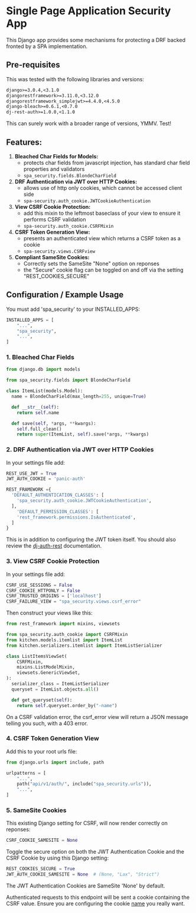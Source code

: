 # Single Page Application Security App

This Django app provides some mechanisms for protecting a DRF backed fronted by a SPA implementation.

## Pre-requisites

This was tested with the following libraries and versions:

```requirements.txt
django>=3.0.4,<3.1.0
djangorestframework>=3.11.0,<3.12.0
djangorestframework_simplejwt>=4.4.0,<4.5.0
django-bleach>=0.6.1,<0.7.0
dj-rest-auth>=1.0.0,<1.1.0
```

This can surely work with a broader range of versions, YMMV.  Test!

## Features:

1. **Bleached Char Fields for Models:**
    - protects char fields from javascript injection, has standard char field properties and validators
    - `spa_security.fields.BlondeCharField`
2. **DRF Authentication via JWT over HTTP Cookies:**
    - allows use of http only cookies, which cannot be accessed client side
    - `spa-security.auth_cookie.JWTCookieAuthentication`
3. **View CSRF Cookie Protection:**
    - add this mixin to the leftmost baseclass of your view to ensure it performs CSRF validation
    - `spa-security.auth_cookie.CSRFMixin`
4. **CSRF Token Generation View:**
    - presents an authenticated view which returns a CSRF token as a cookie
    - `spa-security.views.CSRFview`
5. **Compliant SameSite Cookies:**
    - Correctly sets the SameSite "None" option on reponses
    - the "Secure" cookie flag can be toggled on and off via the setting "REST_COOKIES_SECURE"

## Configuration / Example Usage

You must add 'spa_security' to your INSTALLED_APPS:
```python
INSTALLED_APPS = [
    "...",
    "spa_security",
    "...",
]
```

### 1. Bleached Char Fields

```python
from django.db import models

from spa_security.fields import BlondeCharField

class ItemList(models.Model):
  name = BlondeCharField(max_length=255, unique=True)

  def __str__(self):
    return self.name

  def save(self, *args, **kwargs):
    self.full_clean()
    return super(ItemList, self).save(*args, **kwargs)
```

### 2. DRF Authentication via JWT over HTTP Cookies

In your settings file add:
```python
REST_USE_JWT = True
JWT_AUTH_COOKIE = 'panic-auth'

REST_FRAMEWORK ={
  'DEFAULT_AUTHENTICATION_CLASSES': [
    'spa_security.auth_cookie.JWTCookieAuthentication',
  ],
    'DEFAULT_PERMISSION_CLASSES': [
    'rest_framework.permissions.IsAuthenticated',
  ]
}
```

This is in addition to configuring the JWT token itself.
You should also review the [dj-auth-rest](https://github.com/jazzband/dj-rest-auth) documentation. 

### 3. View CSRF Cookie Protection

In your settings file add:
```python
CSRF_USE_SESSIONS = False
CSRF_COOKIE_HTTPONLY = False
CSRF_TRUSTED_ORIGINS = ['localhost']
CSRF_FAILURE_VIEW = "spa_security.views.csrf_error"
```

Then construct your views like this:
```python
from rest_framework import mixins, viewsets

from spa_security.auth_cookie import CSRFMixin
from kitchen.models.itemlist import ItemList
from kitchen.serializers.itemlist import ItemListSerializer

class ListItemsViewSet(
    CSRFMixin,
    mixins.ListModelMixin,
    viewsets.GenericViewSet,
):
  serializer_class = ItemListSerializer
  queryset = ItemList.objects.all()

  def get_queryset(self):
    return self.queryset.order_by("-name")
```

On a CSRF validation error, the csrf_error view will return a JSON message telling you such, with a 403 error.

### 4. CSRF Token Generation View

Add this to your root urls file:
```python
from django.urls import include, path

urlpatterns = [
    "...",
    path("api/v1/auth/", include("spa_security.urls")),
    "...",
]
```

### 5. SameSite Cookies

This existing Django setting for CSRF, will now render correctly on reponses:
```python
CSRF_COOKIE_SAMESITE = None
```

Toggle the secure option on both the JWT Authentication Cookie and the CSRF Cookie by using this Django setting:
```python
REST_COOKIES_SECURE = True
JWT_AUTH_COOKIE_SAMESITE = None  # (None, "Lax", "Strict")
```

The JWT Authentication Cookies are SameSite 'None' by default.


Authenticated requests to this endpoint will be sent a cookie containing the CSRF value.
Ensure you are configuring the cookie [name](https://docs.djangoproject.com/en/3.0/ref/settings/#std:setting-CSRF_COOKIE_NAME) you really want.
